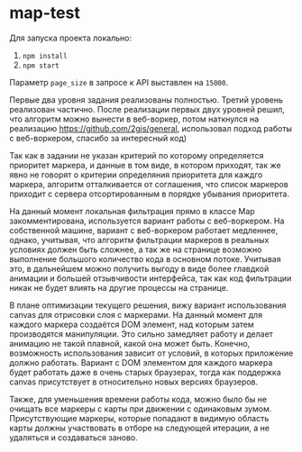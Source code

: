 # map-test

Для запуска проекта локально:
1. `npm install`
2. `npm start`

Параметр `page_size` в запросе к API выставлен на `15000`.

Первые два уровня задания реализованы полностью. Третий уровень реализован частично.
После реализации первых двух уровней решил, что алгоритм можно вынести в веб-воркер, потом
наткнулся на реализацию https://github.com/2gis/general, использовал подход работы с веб-воркером, 
спасибо за интересный код)

Так как в задании не указан критерий по которому определяется приоритет маркера, и данные в том виде, в котором приходят,
так же явно не говорят о критерии определяния приоритета для каждго маркера, алгоритм отталкивается от соглашения, 
что список маркеров приходит с сервера отсортированным в порядке убывания приоритета. 

На данный момент локальная фильтрация прямо в классе Map закомментирована, используется вариант работы с
веб-воркером. На собственной машине, вариант с веб-воркером работает медленнее, однако, учитывая, что алгоритм
фильтрации маркеров в реальных условиях должен быть сложнее, а так же на странице возможно выполнение большого
количество кода в основном потоке. Учитывая это, в дальнейшем можно получить выгоду в виде более главдкой анимации
и большей отзывчивости интерфейса, так как код фильтрации никак не будет влиять на другие процессы на странице.

В плане оптимизации текущего решения, вижу вариант использования canvas для отрисовки слоя с маркерами. На данный момент
для каждого маркера создаётся DOM элемент, над которым затем производятся манипуляции. Это сильно замедляет работу и 
делает анимацию не такой плавной, какой она может быть. Конечно, возможность использования зависит от условий, в которых
приложение должно работать. Вариант с DOM элементом для каждого маркера будет работать даже в очень старых браузерах, 
тогда как поддержка canvas присутствует в относительно новых версиях браузеров.

Также, для уменьшения времени работы кода, можно было бы не очищать все маркеры с карты при движении с одинаковым зумом.
Присутствующие маркеры, которые попадают в видимую область карты должны участвовать в отборе на следующей итерации, а не
удаляться и создаваться заново.
